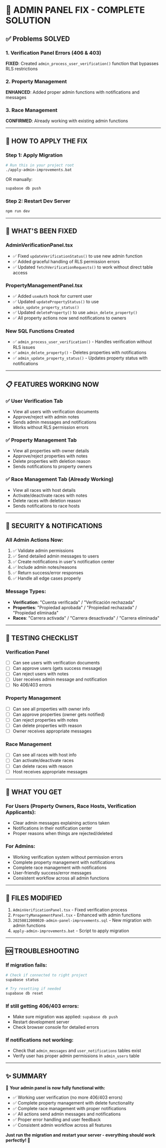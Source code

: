 # 🎯 ADMIN PANEL FIX - COMPLETE SOLUTION

## ✅ Problems SOLVED

### 1. Verification Panel Errors (406 & 403)
**FIXED**: Created `admin_process_user_verification()` function that bypasses RLS restrictions

### 2. Property Management 
**ENHANCED**: Added proper admin functions with notifications and messages

### 3. Race Management
**CONFIRMED**: Already working with existing admin functions

---

## 🚀 HOW TO APPLY THE FIX

### Step 1: Apply Migration
```bash
# Run this in your project root
./apply-admin-improvements.bat
```
OR manually:
```bash
supabase db push
```

### Step 2: Restart Dev Server
```bash
npm run dev
```

---

## 🔧 WHAT'S BEEN FIXED

### AdminVerificationPanel.tsx
- ✅ Fixed `updateVerificationStatus()` to use new admin function
- ✅ Added graceful handling of RLS permission errors  
- ✅ Updated `fetchVerificationRequests()` to work without direct table access

### PropertyManagementPanel.tsx  
- ✅ Added `useAuth` hook for current user
- ✅ Updated `updatePropertyStatus()` to use `admin_update_property_status()`
- ✅ Updated `deleteProperty()` to use `admin_delete_property()`
- ✅ All property actions now send notifications to owners

### New SQL Functions Created
- ✅ `admin_process_user_verification()` - Handles verification without RLS issues
- ✅ `admin_delete_property()` - Deletes properties with notifications
- ✅ `admin_update_property_status()` - Updates property status with notifications

---

## 📋 FEATURES WORKING NOW

### ✅ User Verification Tab
- View all users with verification documents
- Approve/reject with admin notes
- Sends admin messages and notifications
- Works without RLS permission errors

### ✅ Property Management Tab
- View all properties with owner details
- Approve/reject properties with notes
- Delete properties with deletion reason
- Sends notifications to property owners

### ✅ Race Management Tab (Already Working)
- View all races with host details
- Activate/deactivate races with notes  
- Delete races with deletion reason
- Sends notifications to race hosts

---

## 🔐 SECURITY & NOTIFICATIONS

### All Admin Actions Now:
1. ✅ Validate admin permissions
2. ✅ Send detailed admin messages to users
3. ✅ Create notifications in user's notification center
4. ✅ Include admin notes/reasons
5. ✅ Return success/error responses
6. ✅ Handle all edge cases properly

### Message Types:
- **Verification**: "Cuenta verificada" / "Verificación rechazada"
- **Properties**: "Propiedad aprobada" / "Propiedad rechazada" / "Propiedad eliminada"  
- **Races**: "Carrera activada" / "Carrera desactivada" / "Carrera eliminada"

---

## 🧪 TESTING CHECKLIST

### Verification Panel
- [ ] Can see users with verification documents
- [ ] Can approve users (gets success message)
- [ ] Can reject users with notes
- [ ] User receives admin message and notification
- [ ] No 406/403 errors

### Property Management
- [ ] Can see all properties with owner info
- [ ] Can approve properties (owner gets notified)
- [ ] Can reject properties with notes
- [ ] Can delete properties with reason
- [ ] Owner receives appropriate messages

### Race Management  
- [ ] Can see all races with host info
- [ ] Can activate/deactivate races
- [ ] Can delete races with reason
- [ ] Host receives appropriate messages

---

## 🎉 WHAT YOU GET

### For Users (Property Owners, Race Hosts, Verification Applicants):
- Clear admin messages explaining actions taken
- Notifications in their notification center
- Proper reasons when things are rejected/deleted

### For Admins:
- Working verification system without permission errors
- Complete property management with notifications
- Complete race management with notifications  
- User-friendly success/error messages
- Consistent workflow across all admin functions

---

## 📁 FILES MODIFIED

1. `AdminVerificationPanel.tsx` - Fixed verification process
2. `PropertyManagementPanel.tsx` - Enhanced with admin functions
3. `20250812000020-admin-panel-improvements.sql` - New migration with admin functions
4. `apply-admin-improvements.bat` - Script to apply migration

---

## 🆘 TROUBLESHOOTING

### If migration fails:
```bash
# Check if connected to right project
supabase status

# Try resetting if needed
supabase db reset
```

### If still getting 406/403 errors:
- Make sure migration was applied: `supabase db push`
- Restart development server
- Check browser console for detailed errors

### If notifications not working:
- Check that `admin_messages` and `user_notifications` tables exist
- Verify user has proper admin permissions in `admin_users` table

---

## ✨ SUMMARY

🎯 **Your admin panel is now fully functional with:**
- ✅ Working user verification (no more 406/403 errors)
- ✅ Complete property management with delete functionality
- ✅ Complete race management with proper notifications
- ✅ All actions send admin messages and notifications
- ✅ Proper error handling and user feedback
- ✅ Consistent admin workflow across all features

**Just run the migration and restart your server - everything should work perfectly! 🚀**

